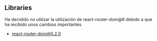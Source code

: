 
## Libraries

He decidido no utilizar la utilización de react-router-dom@6 debido a que ha recibido unos cambios importantes

* react-router-dom@5.2.0